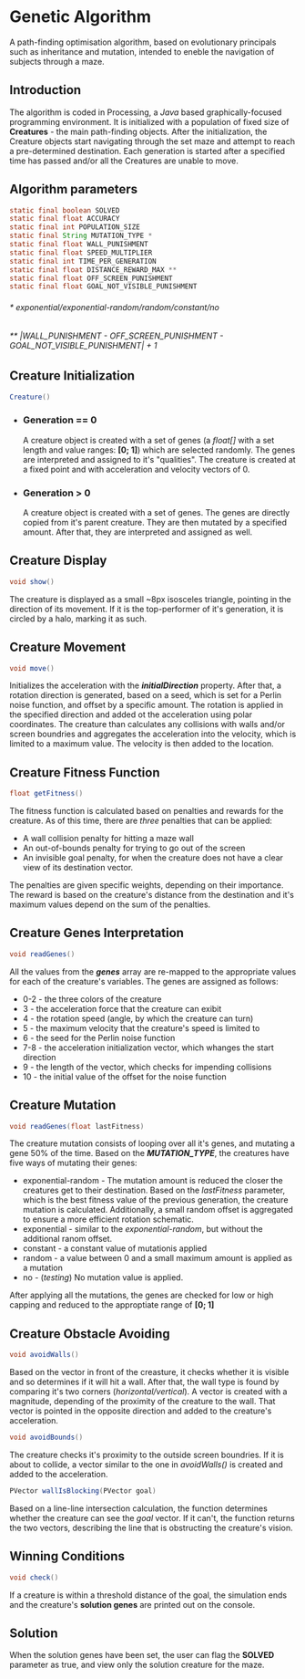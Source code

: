 # Genetic Algorithm

A path-finding optimisation algorithm, based on evolutionary principals such as inheritance and mutation, intended to eneble the navigation of subjects through a maze.

## Introduction

The algorithm is coded in Processing, a _Java_ based graphically-focused programming environment.
It is initialized with a population of fixed size of **Creatures** - the main path-finding objects. After the initialization, 
the Creature objects start navigating through the set maze and attempt to reach a pre-determined destination. Each generation is started after a specified time has passed and/or 
all the Creatures are unable to move.

## Algorithm parameters
```java
static final boolean SOLVED
static final float ACCURACY
static final int POPULATION_SIZE
static final String MUTATION_TYPE *
static final float WALL_PUNISHMENT
static final float SPEED_MULTIPLIER
static final int TIME_PER_GENERATION
static final float DISTANCE_REWARD_MAX **
static final float OFF_SCREEN_PUNISHMENT
static final float GOAL_NOT_VISIBLE_PUNISHMENT
```
###### \* exponential/exponential-random/random/constant/no
###### \*\* _|WALL_PUNISHMENT - OFF_SCREEN_PUNISHMENT - GOAL_NOT_VISIBLE_PUNISHMENT| + 1_

## Creature Initialization
  ```java
  Creature()
  ```
* ### Generation == 0  
  A creature object is created with a set of genes (a _float[]_ with a set length and value ranges: **[0; 1]**) which are selected randomly. The genes are interpreted and assigned to it's "qualities". 
  The creature is created at a fixed point and with acceleration and velocity vectors of 0.
* ### Generation > 0
  A creature object is created with a set of genes. The genes are directly copied from it's parent creature. They are then mutated by a specified amount. After that, they are interpreted and assigned as well.  

## Creature Display
  ```java
  void show()
  ```
  The creature is displayed as a small ~8px isosceles triangle, pointing in the direction of its movement. If it is the top-performer of it's generation, it is circled by a halo, marking it as such.
 
## Creature Movement
  ```java
  void move()
  ```
  Initializes the acceleration with the ***initialDirection*** property. After that, a rotation direction is generated, based on a seed, which is set for a Perlin noise function, and offset by a specific amount.
  The rotation is applied in the specified direction and added ot the acceleration using polar coordinates. The creature than calculates any collisions with walls and/or screen boundries and aggregates the acceleration into the velocity, which is limited
  to a maximum value. The velocity is then added to the location.
  
## Creature Fitness Function
  ```java
  float getFitness()
  ```
  The fitness function is calculated based on penalties and rewards for the creature. As of this time, there are _three_ penalties that can be applied:
  * A wall collision penalty for hitting a maze wall
  * An out-of-bounds penalty for trying to go out of the screen
  * An invisible goal penalty, for when the creature does not have a clear view of its destination vector.  
  
The penalties are given specific weights, depending on their importance. The reward is based on the creature's distance from the destination and it's maximum values depend on the sum of the penalties.  

## Creature Genes Interpretation
  ```java
  void readGenes()
  ```
  All the values from the ***genes*** array are re-mapped to the appropriate values for each of the creature's variables. The genes are assigned as follows:
  * 0-2 - the three colors of the creature
  * 3 - the acceleration force that the creature can exibit
  * 4 - the rotation speed (angle, by which the creature can turn)
  * 5 - the maximum velocity that the creature's speed is limited to
  * 6 - the seed for the Perlin noise function
  * 7-8 - the acceleration initialization vector, which whanges the start direction
  * 9 - the length of the vector, which checks for impending collisions
  * 10 - the initial value of the offset for the noise function

## Creature Mutation
  ```java
  void readGenes(float lastFitness)
  ```
  The creature mutation consists of looping over all it's genes, and mutating a gene 50% of the time. Based on the ***MUTATION_TYPE***, the creatures have five ways of mutating their genes:  
  * exponential-random - The mutation amount is reduced the closer the creatures get to their destination. Based on the _lastFitness_ parameter, which is the best fitness value of the previous generation, 
  the creature mutation is calculated. Additionally, a small random offset is aggregated to ensure a more efficient rotation schematic.
  * exponential - similar to the _exponential-random_, but without the additional ranom offset.
  * constant - a constant value of mutationis applied
  * random - a value between 0 and a small maximum amount is applied as a mutation
  * no - (_testing_) No mutation value is applied.

After applying all the mutations, the genes are checked for low or high capping and reduced to the approptiate range of **[0; 1]**
  
## Creature Obstacle Avoiding
```java
void avoidWalls()
```
Based on the vector in front of the creasture, it checks whether it is visible and so determines if it will hit a wall. After that, the wall type is found by comparing it's two 
corners (_horizontal/vertical_). A vector is created with a magnitude, depending of the proximity of the creature to the wall. That vector is pointed in the opposite direction and added to the creature's acceleration.  
  
    
```java
void avoidBounds()
```
The creature checks it's proximity to the outside screen boundries. If it is about to collide, a vector similar to the one in _avoidWalls()_ is created and added to the acceleration.
  
  
```java
PVector wallIsBlocking(PVector goal)
```
Based on a line-line intersection calculation, the function determines whether the creature can see the _goal_ vector. If it can't,
the function returns the two vectors, describing the line that is obstructing the creature's vision.
  
## Winning Conditions  
```java
void check()
```
If a creature is within a threshold distance of the goal, the simulation ends and the creature's **solution genes** are printed out on the console.
  
## Solution
When the solution genes have been set, the user can flag the **SOLVED** parameter as true, and view only the solution creature for the maze. 
  
  
  
  
  
  
  
  
  
